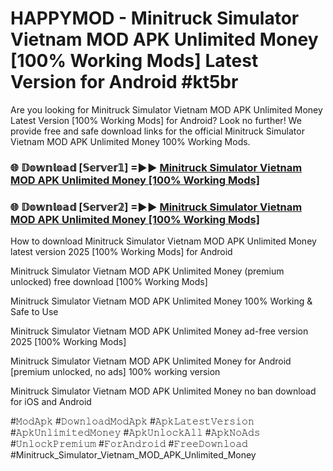 # HAPPYMOD - Minitruck Simulator Vietnam MOD APK Unlimited Money [100% Working Mods] Latest Version for Android #kt5br

Are you looking for Minitruck Simulator Vietnam MOD APK Unlimited Money Latest Version [100% Working Mods] for Android? Look no further! We provide free and safe download links for the official Minitruck Simulator Vietnam MOD APK Unlimited Money 100% Working Mods.

<h3> 🌐 𝔻𝕠𝕨𝕟𝕝𝕠𝕒𝕕 [𝕊𝕖𝕣𝕧𝕖𝕣𝟙] =►► <a href="https://happymood.pages.dev?q=Minitruck+Simulator+Vietnam+MOD+APK+Unlimited+Money&ref=A65A">Minitruck Simulator Vietnam MOD APK Unlimited Money [100% Working Mods]</a></h3>

<h3> 🌐 𝔻𝕠𝕨𝕟𝕝𝕠𝕒𝕕 [𝕊𝕖𝕣𝕧𝕖𝕣𝟚] =►► <a href="https://happymood.pages.dev?q=Minitruck+Simulator+Vietnam+MOD+APK+Unlimited+Money&ref=A65A">Minitruck Simulator Vietnam MOD APK Unlimited Money [100% Working Mods]</a></h3>

How to download Minitruck Simulator Vietnam MOD APK Unlimited Money latest version 2025 [100% Working Mods] for Android

Minitruck Simulator Vietnam MOD APK Unlimited Money (premium unlocked) free download [100% Working Mods]

Minitruck Simulator Vietnam MOD APK Unlimited Money 100% Working & Safe to Use

Minitruck Simulator Vietnam MOD APK Unlimited Money ad-free version 2025 [100% Working Mods]

Minitruck Simulator Vietnam MOD APK Unlimited Money for Android [premium unlocked, no ads] 100% working version

Minitruck Simulator Vietnam MOD APK Unlimited Money no ban download for iOS and Android

#𝙼𝚘𝚍𝙰𝚙𝚔 #𝙳𝚘𝚠𝚗𝚕𝚘𝚊𝚍𝙼𝚘𝚍𝙰𝚙𝚔 #𝙰𝚙𝚔𝙻𝚊𝚝𝚎𝚜𝚝𝚅𝚎𝚛𝚜𝚒𝚘𝚗 #𝙰𝚙𝚔𝚄𝚗𝚕𝚒𝚖𝚒𝚝𝚎𝚍𝙼𝚘𝚗𝚎𝚢 #𝙰𝚙𝚔𝚄𝚗𝚕𝚘𝚌𝚔𝙰𝚕𝚕 #𝙰𝚙𝚔𝙽𝚘𝙰𝚍𝚜 #𝚄𝚗𝚕𝚘𝚌𝚔𝙿𝚛𝚎𝚖𝚒𝚞𝚖 #𝙵𝚘𝚛𝙰𝚗𝚍𝚛𝚘𝚒𝚍 #𝙵𝚛𝚎𝚎𝙳𝚘𝚠𝚗𝚕𝚘𝚊𝚍 #Minitruck_Simulator_Vietnam_MOD_APK_Unlimited_Money